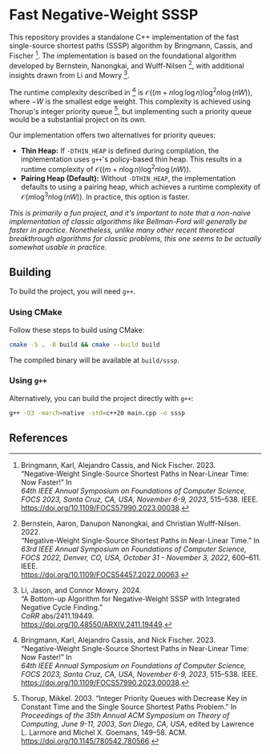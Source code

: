 # Fast Negative-Weight SSSP

This repository provides a standalone C++ implementation of the fast single-source shortest paths (SSSP) algorithm by Bringmann, Cassis, and Fischer [^2]. The implementation is based on the foundational algorithm developed by Bernstein, Nanongkai, and Wulff-Nilsen [^1], with additional insights drawn from Li and Mowry [^3].

The runtime complexity described in [^2] is $\mathcal{O}((m + n \log \log n) \log^2 n \log(nW))$, where $-W$ is the smallest edge weight. This complexity is achieved using Thorup's integer priority queue [^4], but implementing such a priority queue would be a substantial project on its own.

Our implementation offers two alternatives for priority queues:
- **Thin Heap:** If `-DTHIN_HEAP` is defined during compilation, the implementation uses `g++`'s policy-based thin heap. This results in a runtime complexity of $\mathcal{O}((m + n \log n) \log^2 n \log(nW))$.
- **Pairing Heap (Default):** Without `-DTHIN_HEAP`, the implementation defaults to using a pairing heap, which achieves a runtime complexity of $\mathcal{O}(m \log^3 n \log(nW))$. In practice, this option is faster.


_This is primarily a fun project, and it's important to note that a non-naive implementation of classic algorithms like Bellman-Ford will generally be faster in practice. Nonetheless, unlike many other recent theoretical breakthrough algorithms for classic problems, this one seems to be actually somewhat usable in practice._

## Building

To build the project, you will need `g++`.

### Using CMake

Follow these steps to build using CMake:
```bash
cmake -S . -B build && cmake --build build
```
The compiled binary will be available at `build/sssp`.

### Using `g++`

Alternatively, you can build the project directly with `g++`:
```bash
g++ -O3 -march=native -std=c++20 main.cpp -o sssp
```

## References

[^1]: Bernstein, Aaron, Danupon Nanongkai, and Christian Wulff-Nilsen. 2022.  
“Negative-Weight Single-Source Shortest Paths in Near-Linear Time.” In  
*63rd IEEE Annual Symposium on Foundations of Computer Science, FOCS 2022, Denver, CO, USA, October 31 - November 3, 2022*, 600–611. IEEE.  
<https://doi.org/10.1109/FOCS54457.2022.00063>.

[^2]: Bringmann, Karl, Alejandro Cassis, and Nick Fischer. 2023.  
“Negative-Weight Single-Source Shortest Paths in Near-Linear Time: Now Faster!” In  
*64th IEEE Annual Symposium on Foundations of Computer Science, FOCS 2023, Santa Cruz, CA, USA, November 6-9, 2023*, 515–538. IEEE.  
<https://doi.org/10.1109/FOCS57990.2023.00038>.

[^3]: Li, Jason, and Connor Mowry. 2024.  
“A Bottom-up Algorithm for Negative-Weight SSSP with Integrated Negative Cycle Finding.”  
*CoRR* abs/2411.19449.  
<https://doi.org/10.48550/ARXIV.2411.19449>.

[^4]: Thorup, Mikkel. 2003. “Integer Priority Queues with Decrease Key in
Constant Time and the Single Source Shortest Paths Problem.” In
*Proceedings of the 35th Annual ACM Symposium on Theory of Computing,
June 9-11, 2003, San Diego, CA, USA*, edited by Lawrence L. Larmore and
Michel X. Goemans, 149–58. ACM. <https://doi.org/10.1145/780542.780566>.